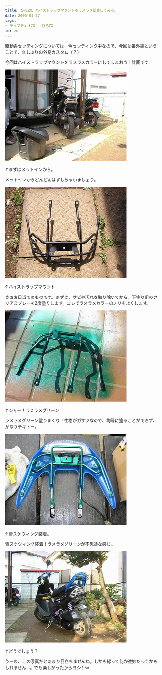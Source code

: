 ```yaml
---
title: ひろZX、ハイストラップマウントをラメラメ塗装してみる。
date: 2005-03-27
tags:
- ライブディオZX - ひろZX
id: zx--
---
```



<p class="sentence">駆動系セッティングについては、今セッティング中なので、今回は番外編ということで、久しぶりの外見カスタム（？）</p>
<p class="sentence spacing10">今回はハイストラップマウントをラメラメカラーにしてしまおう！計画です</p>
<div class="center spacing"><img class="img-fluid" src="/photo/diary/2005.03.27_zx1.jpg" alt=""></div>
<p class="sentence">↑まずはメットインから。</p>
<p class="sentence spacing10">メットインからどんどんはずしちゃいましょう。</p>
<div class="center spacing"><img class="img-fluid" src="/photo/diary/2005.03.27_zx2.jpg" alt=""></div>
<p class="sentence">↑ハイストラップマウント</p>
<p class="sentence spacing10">さぁお目当てのものです。まずは、サビや汚れを取り除いてから、下塗り用のクリアスプレーを2度塗りします。コレでラメラメカラーのノリをよくします。</p>
<div class="center spacing"><img class="img-fluid" src="/photo/diary/2005.03.27_zx3.jpg" alt=""></div>
<p class="sentence">↑シャー！ラメラメグリーン</p>
<p class="sentence spacing10">ラメラメグリーン塗りまくり！性格がガサツなので、均等に塗ることができず、かなりテキトー。</p>
<div class="center spacing"><img class="img-fluid" src="/photo/diary/2005.03.27_zx4.jpg" alt=""></div>
<p class="sentence">↑青スケウィング装着。</p>
<p class="sentence spacing10">青スケウィング装着！ラメラメグリーンが不思議な感じ。</p>
<div class="center spacing"><img class="img-fluid" src="/photo/diary/2005.03.27_zx5.jpg" alt=""></div>
<p class="sentence">↑どうでしょう？</p>
<p class="sentence spacing10">うーむ、この写真だとあまり目立ちませんね。しかも緑って何か微妙だったかもしれません...。でも楽しかったからヨシ！ｗ</p>
